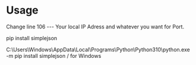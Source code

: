 # Usage

Change line 106 --- Your local IP Adress and whatever you want for Port.

pip install simplejson

C:\Users\Windows\AppData\Local\Programs\Python\Python310\python.exe -m pip install simplejson / for Windows
